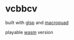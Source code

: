 # vcbbcv

built with [glsp](https://gamelisp.rs/) and [macroquad](https://github.com/not-fl3/macroquad)

playable [wasm](https://nebulavenus.github.io/vcbbcv/index.html) version
